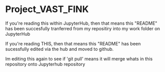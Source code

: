 # Project_VAST_FINK

If you're reading this within JupyterHub, then that means this "README" has been succesfully tranferred from my repositiry into my work folder on JupyterHub

If you're reading THIS, then that means this "README" has been sucessfully edited via the hub and moved to github.

Im editing this again to see if 'git pull' means it will merge whats in this repository onto Jupyterhub repository
